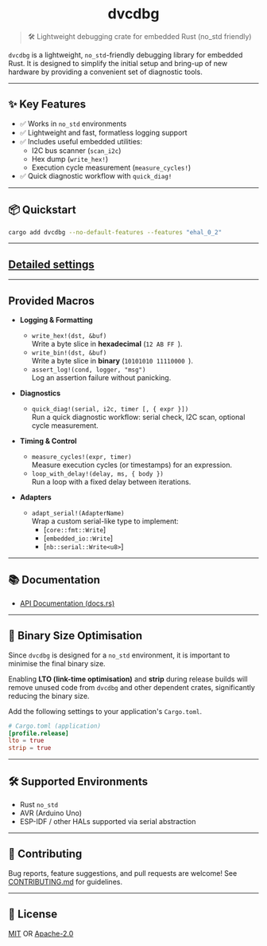 <div align="center">
  <h1>dvcdbg</h1>
</div>

> 🛠️ Lightweight debugging crate for embedded Rust (no_std friendly)

`dvcdbg` is a lightweight, `no_std`-friendly debugging library for embedded Rust. It is designed to simplify the initial setup and bring-up of new hardware by providing a convenient set of diagnostic tools.

---

## ✨ Key Features

- ✅ Works in `no_std` environments
- ✅ Lightweight and fast, formatless logging support
- ✅ Includes useful embedded utilities:
  - I2C bus scanner (`scan_i2c`)
  - Hex dump (`write_hex!`)
  - Execution cycle measurement (`measure_cycles!`)
- ✅ Quick diagnostic workflow with `quick_diag!`

---

## 📦 Quickstart

```sh
cargo add dvcdbg --no-default-features --features "ehal_0_2"
```

---

## [Detailed settings](docs/USAGE.md)

---

## Provided Macros

- **Logging & Formatting**
  - `write_hex!(dst, &buf)`  
    Write a byte slice in **hexadecimal** (`12 AB FF `).
  - `write_bin!(dst, &buf)`  
    Write a byte slice in **binary** (`10101010 11110000 `).
  - `assert_log!(cond, logger, "msg")`  
    Log an assertion failure without panicking.

- **Diagnostics**
  - `quick_diag!(serial, i2c, timer [, { expr }])`  
    Run a quick diagnostic workflow: serial check, I2C scan, optional cycle measurement.

- **Timing & Control**
  - `measure_cycles!(expr, timer)`  
    Measure execution cycles (or timestamps) for an expression.
  - `loop_with_delay!(delay, ms, { body })`  
    Run a loop with a fixed delay between iterations.

- **Adapters**
  - `adapt_serial!(AdapterName)`  
    Wrap a custom serial-like type to implement:
    - [`core::fmt::Write`]  
    - [`embedded_io::Write`]  
    - [`nb::serial::Write<u8>`]  

---

## 📚 Documentation

* [API Documentation (docs.rs)](https://docs.rs/dvcdbg)

---

## 🚀 Binary Size Optimisation

Since `dvcdbg` is designed for a `no_std` environment, it is important to minimise the final binary size.

Enabling **LTO (link-time optimisation)** and **strip** during release builds will remove unused code from `dvcdbg` and other dependent crates, significantly reducing the binary size.

Add the following settings to your application's `Cargo.toml`.

```toml
# Cargo.toml (application)
[profile.release]
lto = true
strip = true
```

---

## 🛠️ Supported Environments

* Rust `no_std`
* AVR (Arduino Uno)
* ESP-IDF / other HALs supported via serial abstraction

---

## 🤝 Contributing

Bug reports, feature suggestions, and pull requests are welcome!
See [CONTRIBUTING.md](docs/CONTRIBUTING.md) for guidelines.

---

## 📄 License

[MIT](docs/LICENSE-MIT) OR [Apache-2.0](docs/LICENSE-APACHE)
